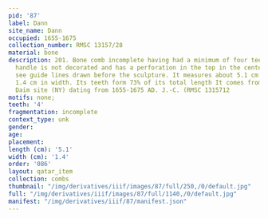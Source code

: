 ```yaml
---
pid: '87'
label: Dann
site_name: Dann
occupied: 1655-1675
collection_number: RMSC 13157/28
material: bone
description: 201. Bone comb incomplete having had a minimum of four teeth. The rectangular
  handle is not decorated and has a perforation in the top in the center. One can
  see guide lines drawn before the sculpture. It measures about 5.1 cm in length and
  1.4 cm in width. Its teeth form 73% of its total length It comes from the seneca
  Daim site (NY) dating from 1655-1675 AD. J.-C. (RMSC 1315712
motifs: none;
teeth: '4'
fragmentation: incomplete
context_type: unk
gender:
age:
placement:
length (cm): '5.1'
width (cm): '1.4'
order: '086'
layout: qatar_item
collection: combs
thumbnail: "/img/derivatives/iiif/images/87/full/250,/0/default.jpg"
full: "/img/derivatives/iiif/images/87/full/1140,/0/default.jpg"
manifest: "/img/derivatives/iiif/87/manifest.json"
---
```

